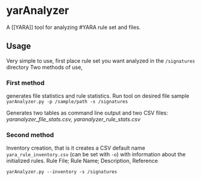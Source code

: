 # yarAnalyzer
A [[YARA]] tool for analyzing #YARA rule set and files. 

## Usage
Very simple to use, first place rule set you want analyzed in the `/signatures` directory
Two methods of use,
### First method
generates file statistics and rule statistics. Run tool on desired file sample
`yarAnalyzer.py -p /sample/path -s /signatures`

Generates two tables as command line output and two CSV files:
*yaranalyzer_file_stats.csv, yaranalyzer_rule_stats.csv*

### Second method
Inventory creation, that is it creates a CSV default name `yara_rule_inventory.csv` (can be set with `-o`) with information about the initialized rules.
Rule File; Rule Name; Description, Reference

`yarAnalyzer.py --inventory -s /signatures`

